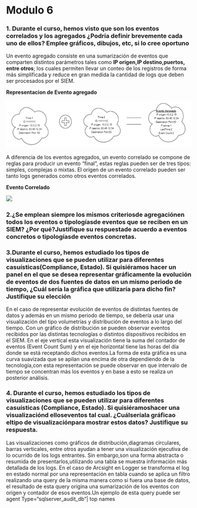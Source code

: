 # Modulo 6

### 1. Durante el curso, hemos visto que son los eventos correlados y los agregados ¿Podría definir brevemente cada uno de ellos? Emplee gráficos, dibujos, etc, si lo cree oportuno

Un evento agregado consiste en una sumarización de eventos que comparten distintos parámetros tales  como **IP origen,IP destino,puertos, entre otros**; los cuales  permiten llevar un conteo de los registros de forma más simplificada y reduce en gran medida la cantidad de logs que deben ser procesados por el SIEM.

**Representacion de Evento agregado**

![](/images/modulo6/agregado.PNG)

A diferencia de los eventos agregados, un evento correlado se compone de reglas para producir un evento “final”, estas reglas pueden ser de tres tipos: simples, complejas o mixtas. El origen de un evento correlado pueden ser tanto logs generados como otros eventos correlados.

**Evento Correlado**

![](/images/modulo6/correlado.PNG)

### 2.¿Se emplean siempre los mismos criteriosde agregaciónen todos los eventos o tipologíasde  eventos  que  se  reciben  en  un  SIEM? ¿Por  qué?Justifique  su respuestade acuerdo a eventos concretos o tipologíasde eventos concretas.



### 3.Durante el  curso, hemos estudiado los tipos de visualizaciones que se pueden utilizar para diferentes casuísticas(Compliance, Estado). Si quisiéramos hacer un panel en el que se desea representar gráficamente la evolución de eventos de dos fuentes de datos en un mismo periodo de tiempo, ¿Cuál sería la gráfica que utilizaría para dicho fin? Justifique su elección

En el caso de representar evolución de eventos de distintas fuentes de datos y además en un mismo periodo de tiempo, se debería usar una visualización del tipo volumetrías y distribución de eventos a lo largo del tiempo. Con un gráfico de distribución se pueden observar eventos recibidos por las distintas tecnologías o distintos dispositivos recibidos en el SIEM. En el eje vertical esta visualización tiene la suma del contador de eventos (Event Count Sum) y en el eje horizontal  tiene las horas del día donde se está receptando dichos eventos.La forma de esta gráfica es una curva suavizada que se apilan una encima de otra dependiendo de la tecnología,con esta representación se puede observar en que intervalo de tiempo se concentran más los eventos y en base a esto se realiza un posterior análisis.

### 4. Durante  el  curso, hemos  estudiado  los  tipos  de  visualizaciones  que  se  pueden utilizar  para  diferentes casuísticas  (Compliance,  Estado).  Si quisiéramoshacer una visualizaciónd elloseventos  tal  cual. ¿Cuálseríala gráficao  eltipo  de visualizaciónpara mostrar estos datos? Justifique su respuesta.

Las visualizaciones como gráficos de distribución,diagramas circulares, barras verticales, entre otros ayudan a tener una visualización ejecutiva de lo ocurrido de los logs entrantes. Sin embargo,son una forma abstracta o resumida de presentarlos,utilizando una tabla se muestra información más detallada de los logs. En  el  caso  de Arcsight en Logger se transforma el log en estado normal por una representación en tabla cuando se aplica un filtro realizando una query de la misma manera como si fuera una base de datos, el resultado de esta query origina una sumarización de los eventos con origen y contador de esos eventos.Un ejemplo de esta query puede ser agent Type=“sqlserver_audit_db”| top names



